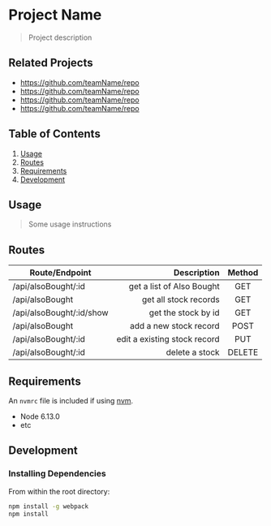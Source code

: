 # Project Name

> Project description

## Related Projects

  - https://github.com/teamName/repo
  - https://github.com/teamName/repo
  - https://github.com/teamName/repo
  - https://github.com/teamName/repo

## Table of Contents

1. [Usage](#Usage)
1. [Routes](#Routes)
1. [Requirements](#requirements)
1. [Development](#development)

## Usage

> Some usage instructions

## Routes

| Route/Endpoint                | Description                            | Method  |
| ----------------------------- |---------------------------------------:| :------:|
| /api/alsoBought/:id           | get a list of Also Bought              | GET     |
| /api/alsoBought               | get all stock records                  | GET     |
| /api/alsoBought/:id/show      | get the stock by id                    | GET     |
| /api/alsoBought               | add a new stock record                 | POST    |
| /api/alsoBought/:id           | edit a existing stock record           | PUT     |
| /api/alsoBought/:id           | delete a stock                         | DELETE  |

## Requirements

An `nvmrc` file is included if using [nvm](https://github.com/creationix/nvm).

- Node 6.13.0
- etc

## Development

### Installing Dependencies

From within the root directory:

```sh
npm install -g webpack
npm install
```

